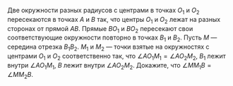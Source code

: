 Две окружности разных радиусов с центрами в точках  $O_{1}$ и $O_{2}$ пересекаются в точках  $A$ и $B$ так, что центры $O_{1}$ и $O_{2}$ лежат на разных сторонах от прямой $AB$. Прямые $BO_{1}$ и $BO_{2}$ пересекают свои соответствующие окружности повторно в точках  $B_{1}$ и $B_{2}$. Пусть $M$ — середина отрезка $B_{1}B_{2}$.  $M_{1}$ и $M_{2}$ — точки взятые на окружностях с центрами $O_{1}$ и  $O_{2}$ соответственно так, что $\angle AO_{1}M_{1}= \angle AO_{2}M_{2}$, $B_{1}$ лежит внутри $\angle AO_1M_1$, $B$ лежит внутри $\angle AO_2M_2$. Докажите, что $\angle MM_{1}B = \angle MM_{2}B$.